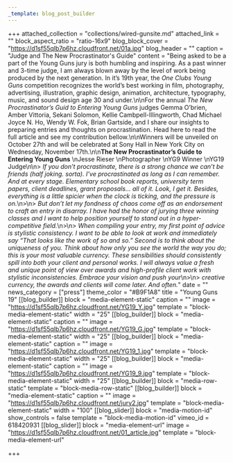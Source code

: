 ```yaml
---
_template: blog_post_builder
---
```


+++
attached_collection = "collections/wired-gunsite.md"
attached_link = ""
block_aspect_ratio = "ratio-16x9"
blog_block_cover = "https://d1sf55qlb7p6hz.cloudfront.net/01a.jpg"
blog_header = ""
caption = "Judge and The New Procrastinator's Guide"
content = "Being asked to be a part of the Young Guns jury is both humbling and inspiring. As a past winner and 3-time judge, I am always blown away by the level of work being produced by the next generation. In it’s 19th year, the _One Clubs Young Guns_ competition recognizes the world’s best working in film, photography, advertising, illustration, graphic design, animation, architecture, typography, music, and sound design age 30 and under.\n\nFor the annual _The New Procrastinator’s Guid to Entering Young Guns_ judges Gemma O’brien, Amber Vittoria, Sekani Solomon, Kellie Cambpell-Illingworth, Chad Michael Joyce N. Ho, Wendy W. Fok, Brian Gartside, and I share our insights to preparing entries and thoughts on procrastination. Head here to read the full article and see my contribution bellow.\n\nWinners will be unveiled on October 27th and will be celebrated at Sony Hall in New York City on Wednesday, November 17th.\n\n**The New Procrastinator’s Guide to Entering Young Guns**  \nJesse Rieser  \nPhotographer  \nYG9 Winner  \nYG19 Judge\n\n> _If you don’t procrastinate, there is a strong chance we can’t be friends (half joking. sorta). I’ve procrastinated as long as I can remember. And at every stage. Elementary school book reports, university term papers, client deadlines, grant proposals… all of it. Look, I get it. Besides, everything is a little spicier when the clock is ticking, and the pressure is on._\n>\n> _But don’t let my fondness of chaos come off as an endorsement to craft an entry in disarray. I have had the honor of jurying three winning classes and I want to help position yourself to stand out in a hyper-competitive field._\n>\n> _When compiling your entry, my first point of advice is stylistic consistency. I want to be able to look at work and immediately say “That looks like the work of so and so.” Second is to think about the uniqueness of you. Think about how only you see the world the way you do; this is your most valuable currency. These sensibilities should consistently spill into both your client and personal works. I will always value a fresh and unique point of view over awards and high-profile client work with stylistic inconsistencies. Embrace your vision and push your_\n>\n> _creative currency, the awards and clients will come later. And often._"
date = ""
news_category = ["press"]
theme_color = "#B9F1A8"
title = "Young Guns 19"
[[blog_builder]]
block = "media-element-static"
caption = ""
image = "https://d1sf55qlb7p6hz.cloudfront.net/YG19_Y.jpg"
template = "block-media-element-static"
width = "25"
[[blog_builder]]
block = "media-element-static"
caption = ""
image = "https://d1sf55qlb7p6hz.cloudfront.net/YG19_G.jpg"
template = "block-media-element-static"
width = "25"
[[blog_builder]]
block = "media-element-static"
caption = ""
image = "https://d1sf55qlb7p6hz.cloudfront.net/YG19_1.jpg"
template = "block-media-element-static"
width = "25"
[[blog_builder]]
block = "media-element-static"
caption = ""
image = "https://d1sf55qlb7p6hz.cloudfront.net/YG19_9.jpg"
template = "block-media-element-static"
width = "25"
[[blog_builder]]
block = "media-row-static"
template = "block-media-row-static"
[[blog_builder]]
block = "media-element-static"
caption = ""
image = "https://d1sf55qlb7p6hz.cloudfront.net/jury2.jpg"
template = "block-media-element-static"
width = "100"
[[blog_slider]]
block = "media-motion-id"
show_controls = false
template = "block-media-motion-id"
vimeo_id = 618420931
[[blog_slider]]
block = "media-element-url"
image = "https://d1sf55qlb7p6hz.cloudfront.net/01_article.jpg"
template = "block-media-element-url"

+++
